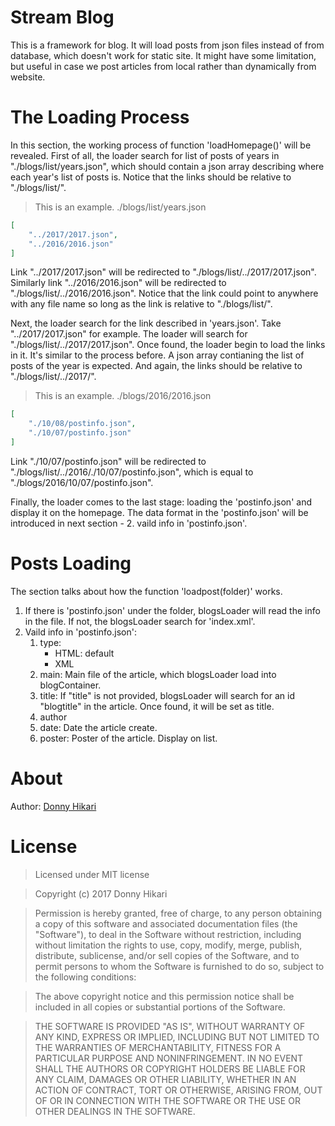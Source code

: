 # Stream Blog
This is a framework for blog.
It will load posts from json files instead of from database, which doesn't work for static site.
It might have some limitation, but useful in case we post articles from local rather than dynamically from website.

# The Loading Process
In this section, the working process of function 'loadHomepage()' will be revealed.
First of all, the loader search for list of posts of years in "./blogs/list/years.json", which should contain a json array describing where each year's list of posts is. Notice that the links should be relative to "./blogs/list/".
>This is an example.
>./blogs/list/years.json
```json
[
	"../2017/2017.json",
	"../2016/2016.json"
]
```
Link "../2017/2017.json" will be redirected to "./blogs/list/../2017/2017.json". Similarly link "../2016/2016.json" will be redirected to "./blogs/list/../2016/2016.json". Notice that the link could point to anywhere with any file name so long as the link is relative to "./blogs/list/".

Next, the loader search for the link described in 'years.json'. Take "../2017/2017.json" for example. The loader will search for "./blogs/list/../2017/2017.json". Once found, the loader begin to load the links in it. It's similar to the process before. A json array contianing the list of posts of the year is expected. And again, the links should be relative to "./blogs/list/../2017/".
>This is an example.
>./blogs/2016/2016.json
```json
[
	"./10/08/postinfo.json",
	"./10/07/postinfo.json"
]
```
Link "./10/07/postinfo.json" will be redirected to "./blogs/list/../2016/./10/07/postinfo.json", which is equal to "./blogs/2016/10/07/postinfo.json".

Finally, the loader comes to the last stage: loading the 'postinfo.json' and display it on the homepage. The data format in the 'postinfo.json' will be introduced in next section - 2. vaild info in 'postinfo.json'.

# Posts Loading
The section talks about how the function 'loadpost(folder)' works.
1.	If there is 'postinfo.json' under the folder, blogsLoader will read the info in the file.
	If not, the blogsLoader search for 'index.xml'.
2.	Vaild info in 'postinfo.json':
	1. type:
		- HTML: default
		- XML
	2. main:
		Main file of the article, which blogsLoader load into blogContainer.
	3. title:
		If "title" is not provided, blogsLoader will search for an id "blogtitle" in the article. Once found, it will be set as title.
	4. author
	5. date:
		Date the article create.
	6. poster:
		Poster of the article. Display on list.

# About
Author: [Donny Hikari](https://github.com/Donny-Hikari "GitHub")

# License
>Licensed under MIT license

>Copyright (c) 2017 Donny Hikari

>Permission is hereby granted, free of charge, to any person obtaining a copy
>of this software and associated documentation files (the "Software"), to deal
>in the Software without restriction, including without limitation the rights
>to use, copy, modify, merge, publish, distribute, sublicense, and/or sell
>copies of the Software, and to permit persons to whom the Software is
>furnished to do so, subject to the following conditions:

>The above copyright notice and this permission notice shall be included in all
>copies or substantial portions of the Software.

>THE SOFTWARE IS PROVIDED "AS IS", WITHOUT WARRANTY OF ANY KIND, EXPRESS OR
>IMPLIED, INCLUDING BUT NOT LIMITED TO THE WARRANTIES OF MERCHANTABILITY,
>FITNESS FOR A PARTICULAR PURPOSE AND NONINFRINGEMENT. IN NO EVENT SHALL THE
>AUTHORS OR COPYRIGHT HOLDERS BE LIABLE FOR ANY CLAIM, DAMAGES OR OTHER
>LIABILITY, WHETHER IN AN ACTION OF CONTRACT, TORT OR OTHERWISE, ARISING FROM,
>OUT OF OR IN CONNECTION WITH THE SOFTWARE OR THE USE OR OTHER DEALINGS IN THE
>SOFTWARE.